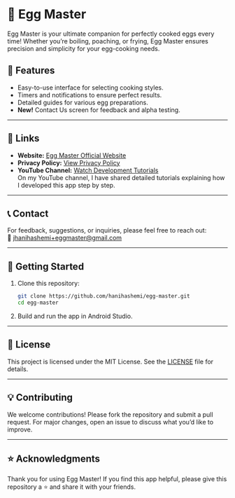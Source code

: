 # 🥚 Egg Master

Egg Master is your ultimate companion for perfectly cooked eggs every time! Whether you’re boiling, poaching, or frying, Egg Master ensures precision and simplicity for your egg-cooking needs.

## 🌟 Features
- Easy-to-use interface for selecting cooking styles.
- Timers and notifications to ensure perfect results.
- Detailed guides for various egg preparations.
- **New!** Contact Us screen for feedback and alpha testing.

---

## 🔗 Links

- **Website:** [Egg Master Official Website](https://hanihashemi.github.io/Egg-Master-App)  
- **Privacy Policy:** [View Privacy Policy](https://hanihashemi.github.io/Egg-Master-App/privacy-policy/)  
- **YouTube Channel:** [Watch Development Tutorials](https://youtube.com/)  
  On my YouTube channel, I have shared detailed tutorials explaining how I developed this app step by step.

---

## 📞 Contact

For feedback, suggestions, or inquiries, please feel free to reach out:  
📧 [jhanihashemi+eggmaster@gmail.com](mailto:jhanihashemi+eggmaster@gmail.com)

---

## 🚀 Getting Started

1. Clone this repository:
   ```bash
   git clone https://github.com/hanihashemi/egg-master.git
   cd egg-master
   ```
2. Build and run the app in Android Studio.

---

## 📄 License

This project is licensed under the MIT License. See the [LICENSE](LICENSE) file for details.

---

## 💡 Contributing

We welcome contributions! Please fork the repository and submit a pull request. For major changes, open an issue to discuss what you’d like to improve.

---

## ⭐ Acknowledgments

Thank you for using Egg Master! If you find this app helpful, please give this repository a ⭐ and share it with your friends.
